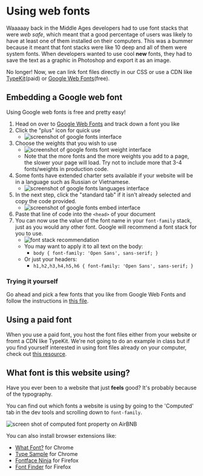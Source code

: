 <!-- Student takeaway: -->
<!--Student will be able to:
- Embed and use a Google font
- Know how to find out what font a website is using
-->

# Using web fonts

Waaaaay back in the Middle Ages developers had to use font stacks that were _web safe_, which meant that a good percentage of users was likely to have at least one of them installed on their computers. This was a bummer because it meant that font stacks were like 10 deep and all of them were system fonts. When developers wanted to use cool **new** fonts, they had to save the text as a graphic in Photoshop and export it as an image.

No longer! Now, we can link font files directly in our CSS or use a CDN like [TypeKit](http://typekit.com)(paid) or [Google Web Fonts](http://www.google.com/webfonts)(free). 

## Embedding a Google web font
Using Google web fonts is free and pretty easy! 

1. Head on over to [Google Web Fonts](ttp://www.google.com/webfonts) and track down a font you like
1. Click the "plus" icon for quick use <br>
    * ![screenshot of google fonts interface](https://hychalknotes.s3.amazonaws.com/Screen%20Shot%202016-12-05%20at%202.34.00%20PM.png)
1. Choose the weights that you wish to use
    * ![screenshot of google fonts font weight interface](https://hychalknotes.s3.amazonaws.com/Screen%20Shot%202016-12-05%20at%202.33.08%20PM.png)
    * Note that the more fonts and the more weights you add to a page, the slower your page will load. Try not to include more that 3-4 fonts/weights in production code.
1. Some fonts have extended charter sets available if your website will be in a language such as Russian or Vietnamese.
    * ![screenshot of google fonts languages interface](https://hychalknotes.s3.amazonaws.com/Screen%20Shot%202016-12-05%20at%204.08.24%20PM.png)
1. In the next step, click the "standard tab" if it isn't already selected and copy the code provided.
    * ![screenshot of google fonts embed interface](https://hychalknotes.s3.amazonaws.com/Screen%20Shot%202016-12-05%20at%204.09.55%20PM.png)
6. Paste that line of code into the `<head>` of your document
7. You can now use the value of the font name in your `font-family` stack, just as you would any other font. Google will recommend a font stack for you to use.
    * ![font stack recommendation](http://wes.io/OUEr/content)
    * You may want to apply it to all text on the body:
        * `body { font-family: 'Open Sans', sans-serif; }`
    * Or just your headers:
        * `h1,h2,h3,h4,h5,h6 { font-family: 'Open Sans', sans-serif; }`

### Trying it yourself

Go ahead and pick a few fonts that you like from Google Web Fonts and follow the instructions in [this file](https://hychalknotes.s3.amazonaws.com/web-fonts-exercise-bootcamp.zip).

## Using a paid font
When you use a paid font, you host the font files either from your website or fromt a CDN like TypeKit. We're not going to do an example in class but if you find yourself interested in using font files already on your computer, check out [this resource](https://css-tricks.com/snippets/css/using-font-face/).

## What font is this website using?
<!-- Note that this is extra content; you don't have to get into it in the lesson -->
Have you ever been to a website that just **feels** good? It's probably because of the typography.

You can find out which fonts a website is using by going to the 'Computed' tab in the dev tools and scrolling down to `font-family`.

![screen shot of computed font property on AirBNB](https://hychalknotes.s3.amazonaws.com/screenshot-of-computed-font-property.png)

You can also install browser extensions like:
* [What Font?](https://chrome.google.com/webstore/detail/whatfont/jabopobgcpjmedljpbcaablpmlmfcogm) for Chrome
* [Type Sample](http://www.typesample.com/)  for Chrome
* [Fontface Ninja](https://addons.mozilla.org/en-US/firefox/addon/fontface-ninja/) for Firefox
* [Font Finder](https://addons.mozilla.org/en-US/firefox/addon/font-inspect/) for Firefox